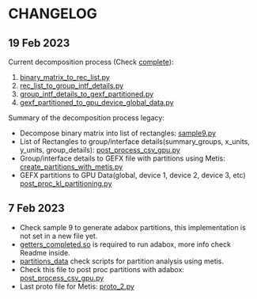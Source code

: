 # CHANGELOG

## 19 Feb 2023

Current decomposition process (Check [complete](complete)):
1. [binary_matrix_to_rec_list.py](complete%2Fbinary_matrix_to_rec_list.py)
2. [rec_list_to_group_intf_details.py](complete%2Frec_list_to_group_intf_details.py)
3. [group_intf_details_to_gexf_partitioned.py](complete%2Fgroup_intf_details_to_gexf_partitioned.py)
4. [gexf_partitioned_to_gpu_device_global_data.py](complete%2Fgexf_partitioned_to_gpu_device_global_data.py)

Summary of the decomposition process legacy:
- Decompose binary matrix into list of rectangles: [sample9.py](adabox%2Fdecomposition%2Fsamples%2Fsample9.py)
- List of Rectangles to group/interface details(summary_groups, x_units, y_units, group_details): [post_process_csv_gpu.py](legacy%2Fpostproc_gpu%2Fpost_process_csv_gpu.py)
- Group/interface details to GEFX file with partitions using Metis: [create_partitions_with_metis.py](graph%2Fproto%2Fmetis%2Fcreate_partitions_with_metis.py)
- GEFX partitions to GPU Data(global, device 1, device 2, device 3, etc) [post_proc_kl_partitioning.py](graph%2Fkl_bisection%2Fpost_proc%2Fpost_proc_kl_partitioning.py)


## 7 Feb 2023
- Check sample 9 to generate adabox partitions, this implementation is not set in a new file yet.
- [getters_completed.so](adabox%2Fdecomposition%2Fcpp%2Fgetters_completed.so) is required to run adabox, more info check Readme inside.
- [partitions_data](graph%2Fpartitions_data) check scripts for partition analysis using metis.
- Check this file to post proc partitions with adabox: [post_process_csv_gpu.py](legacy%2Fpostproc_gpu%2Fpost_process_csv_gpu.py)
- Last proto file for Metis: [proto_2.py](graph%2Fproto%2Fmetis%2Fproto_2.py)


